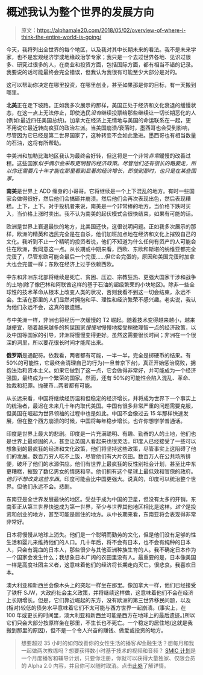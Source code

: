 # 概述我认为整个世界的发展方向

> 原文：<https://alphamale20.com/2018/05/02/overview-of-where-i-think-the-entire-world-is-going/>

今天，我将列出全世界的每个地区，以及我对其中长期未来的看法。我不是未来学家，也不是宏观经济学或地缘政治学专家；我只是一个去过世界各地、见识过很多、研究过很多的人，在商业和投资方面，包括国际方面，都有相当不错的记录。我要说的话可能最终会完全错误，但我认为我很有可能至少大部分是对的。

这可以帮助你决定在哪里投资，在哪里创业，甚至如果那是你的目标，有一天搬到哪里。

**北美**正在走下坡路。正如我多次展示的那样，美国正处于经济和文化衰退的缓慢状态，在这一点上无法停止，即使选民*没有*继续投票给那些继续让一切长期恶化的人(例如:最近四任美国总统)。加拿大在经济上无情地与美国的命运联系在一起，更不用说它最近转向疯狂的政治左派。当美国崩溃/衰落时，墨西哥也会受到影响，尽管因为它已经是第二世界国家了，这种转变不会如此激进。墨西哥也有相当数量的石油，这将有所帮助。

中美洲和加勒比海地区我认为最终会好转，但这将是一个非常*非常*缓慢的改善过程。这些国家*似乎偶尔会采取更明智的经济政策。尽管他们还有很长的路要走，所以你还需要几十年才能在那里看到显著的经济增长，即使到那时，也只是在某些国家。*

**南美**是世界上 ADD 缠身的小哥哥。它将继续是一个上下混乱的地方。有时一些国家会做得很好，然后他们会搞砸并崩溃。然后他们会再次表现出色，然后表现糟糕。上下，上下。对于投机者来说，南美是一个非常棒的地方，当价格下跌时买入，当价格上涨时卖出。我不认为南美的起伏模式会很快结束，如果有可能的话。

欧洲是世界上衰退最快的地方，比美国还快，这很说明问题。正如我多次展示的那样，欧洲的精英和选民完全是在自杀，他们加班加点地在经济和文化上摧毁自己的文化。我听到不止一个精明的投资者说，他们不知道为什么任何有资产的人可能会住在欧洲，我同意这一点。从长期或中期来看，西欧、东欧和斯堪的纳维亚都完全完蛋了，尽管东欧可能会最后一个完蛋……但它会完蛋的，原因和美国完蛋时加拿大也会完蛋一样；东欧在经济上过于依赖西欧。

中东和非洲东北部将继续是死亡、贫困、压迫、宗教狂热、更强大国家干涉和战争的土地(除了像巴林和阿联酋这样的基于石油的超级繁荣的小块地区)。除非一些全球性的技术革命从根本上改变人类的状况，否则我看不到这一切会结束，永远不会。生活在那里的人们显然对拥抱和平、理性和经济繁荣不感兴趣。老实说，我认为他们永远不会，这真的很遗憾。

与中美洲一样，非洲也将经历一次缓慢的 T2 崛起。随着技术变得越来越小，越来越便宜，随着越来越多的狗屎国家*慢慢地*慢慢地接受稍微理智一点的经济政策，以及中国等国家的引导，非洲将慢慢变得更好。虽然这需要很长时间；非洲在一个很深的洞里，所以要花很长时间才能爬出来。

**俄罗斯**是通配符。依我看，两者都有可能，一半一半，完全是掷硬币的结果。有 50%的可能性，它最终会清理自己的行为(一旦普京下台)，真正开始惩治腐败，拥抱法治和资本主义。如果它做到了这一点，它会做得非常好，并可能成为一个经济强国，最终成为一个繁荣的国家。然而，还有 50%的可能性会陷入混乱、革命、独裁和犯罪。抛硬币…两者都有可能。

从长远来看，中国将继续经历温和但稳定的经济增长，并将成为世界下一个事实上的统治者，最迟在未来几十年内取代美国。中国有很多非常严重的问题需要克服，但美国在崛起为世界领袖的过程中也是如此。中国不会像过去 15 年那样快速发展，但在整个西方崩溃的时候，中国将每年稳步增长。也许你想学学普通话。

印度是世界上最大的悲剧。印度是一片充满聪明、有趣、勤奋的人的土地，他们也是世界上最顽固的人，甚至让英国人看起来也很灵活。印度人已经接受了一些可以想象到的最疯狂的经济和文化政策，他们将坚持这些政策，尽管事实上这阻碍了他们的发展。数百万穷人吃不上饭，尽管他们有大片农田。数百万人在公共场所排便，破坏了他们的水源供应。他们有世界上最疯狂的反性别社会计划，甚至比中东更糟糕，摧毁了数亿男女的情感和平。他们拥有这个星球上最低效和官僚的政府。*他们不想改变这些东西*。印度可能会比中国更强大。说真的，印度可以统治整个世界。但他们永远不会。悲剧。

东南亚是全世界发展最快的地区。受益于成为中国的卫星，但没有太多的开销，东南亚正从第三世界快速成为第一世界，至少与世界其他地区相比是这样。*这个*是投资和创业的地方，甚至可能是居住的地方。从中长期来看，东南亚将会表现得非常非常好。

日本将慢慢从地球上消失。他们是一个聪明而勤劳的文化，但是他们没有足够的性生活和婴儿来维持他们的人口。几十年后，将不会有日本，也不会有纯种的日本人，只会有混血的日本人，那些很少与其他亚洲种族生育的人。我不确定日本作为一个国家会发生什么；我想象日本广阔的农田里没有人。最重要的是，日本像美国一样是高度社团主义者，这意味着他们的经济将长期走向灭亡。很悲哀。我喜欢日本。

澳大利亚和新西兰会像木头上的突起一样坐在那里。像加拿大一样，他们已经接受了铁杆 SJW，大政府社会主义政策，并将继续这样做，这意味着他们不会在经济上长期增长。但是，它们靠近崛起的东方，没有欧洲的第三世界移民问题，以及(相对)较低的债务水平意味着它们不太可能与西方世界一起崩溃。(事实上，在 100 年或更长的时间里，澳大利亚和新西兰可能是西方在地球上的最后遗迹。)所以它们只会大部分按原样坐在那里，不生长也不死亡。一个稳定的居住地(这就是我搬到那里的原因)，但不是一个令人兴奋的赚钱、做爱或投资的地方。

> 想要超过 35 小时的如何改善你的女性生活的播客*和*金融生活？想每月和我一起做两次教练吗？想要获得数小时基于技术的视频和音频？ [SMIC 计划](https://alphamale20.kartra.com/page/vIL17)是一个月度播客和辅导计划，只要你注册，你就可以获得大量独家、仅限会员的 Alpha 2.0 内容，并且你可以随时取消。点击[此处](https://alphamale20.kartra.com/page/vIL17)了解详情。
> 
> 
